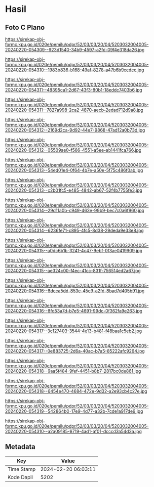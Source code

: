 # Hasil

## Foto C Plano

https://sirekap-obj-formc.kpu.go.id/020e/pemilu/pdpr/52/03/03/20/04/5203032004005-20240220-054309--923d1540-34b9-4597-a2fd-09f4e318da26.jpg

https://sirekap-obj-formc.kpu.go.id/020e/pemilu/pdpr/52/03/03/20/04/5203032004005-20240220-054310--1983b836-b168-49af-8278-a47b6b9ccdcc.jpg

https://sirekap-obj-formc.kpu.go.id/020e/pemilu/pdpr/52/03/03/20/04/5203032004005-20240220-054311--48395ca1-2d67-43f3-80b1-18eddc7403b6.jpg

https://sirekap-obj-formc.kpu.go.id/020e/pemilu/pdpr/52/03/03/20/04/5203032004005-20240220-054311--7827a998-2ca2-4870-aecb-2edad712d9a8.jpg

https://sirekap-obj-formc.kpu.go.id/020e/pemilu/pdpr/52/03/03/20/04/5203032004005-20240220-054312--2169d2ca-9d92-44e7-9868-47ad12a0b73d.jpg

https://sirekap-obj-formc.kpu.go.id/020e/pemilu/pdpr/52/03/03/20/04/5203032004005-20240220-054312--05509ae0-f566-4551-a5ee-ab1441fca766.jpg

https://sirekap-obj-formc.kpu.go.id/020e/pemilu/pdpr/52/03/03/20/04/5203032004005-20240220-054313--54ed01e4-0f64-4b7e-a50e-5f75c486f0ab.jpg

https://sirekap-obj-formc.kpu.go.id/020e/pemilu/pdpr/52/03/03/20/04/5203032004005-20240220-054313--c2b01fc5-e485-4842-ab67-52f4b7755fe3.jpg

https://sirekap-obj-formc.kpu.go.id/020e/pemilu/pdpr/52/03/03/20/04/5203032004005-20240220-054314--29d11a0b-c949-463e-99b9-bec7c0a6f960.jpg

https://sirekap-obj-formc.kpu.go.id/020e/pemilu/pdpr/52/03/03/20/04/5203032004005-20240220-054314--6236fe71-c895-4fc5-8d38-29deda9e33e8.jpg

https://sirekap-obj-formc.kpu.go.id/020e/pemilu/pdpr/52/03/03/20/04/5203032004005-20240220-054315--a0dc6b1b-3241-4c47-9ebf-0f3ae0419909.jpg

https://sirekap-obj-formc.kpu.go.id/020e/pemilu/pdpr/52/03/03/20/04/5203032004005-20240220-054315--ae324c00-f4ec-41cc-831f-756514ed2a67.jpg

https://sirekap-obj-formc.kpu.go.id/020e/pemilu/pdpr/52/03/03/20/04/5203032004005-20240220-054316--8dcca5dd-853e-45c9-a2fd-8bad7d405b91.jpg

https://sirekap-obj-formc.kpu.go.id/020e/pemilu/pdpr/52/03/03/20/04/5203032004005-20240220-054316--8fd53a7d-b7e5-4691-99dc-0f362fa9e263.jpg

https://sirekap-obj-formc.kpu.go.id/020e/pemilu/pdpr/52/03/03/20/04/5203032004005-20240220-054317--3c127403-3544-4e13-b481-f48baa1c5eb2.jpg

https://sirekap-obj-formc.kpu.go.id/020e/pemilu/pdpr/52/03/03/20/04/5203032004005-20240220-054317--0e883725-2d6a-40ac-b7a5-85222afc9264.jpg

https://sirekap-obj-formc.kpu.go.id/020e/pemilu/pdpr/52/03/03/20/04/5203032004005-20240220-054318--9aa5f484-9fef-4451-b8b7-2817bc0de861.jpg

https://sirekap-obj-formc.kpu.go.id/020e/pemilu/pdpr/52/03/03/20/04/5203032004005-20240220-054318--6454e470-4684-472e-9d32-a2e93cb4c27e.jpg

https://sirekap-obj-formc.kpu.go.id/020e/pemilu/pdpr/52/03/03/20/04/5203032004005-20240220-054319--542864b0-17e9-4d77-a32b-7cde1a917de9.jpg

https://sirekap-obj-formc.kpu.go.id/020e/pemilu/pdpr/52/03/03/20/04/5203032004005-20240220-054310--a2a09185-9719-4ad1-af01-dcccd3a54d3a.jpg


## Metadata

| Key        | Value               |
| ---------- | ------------------- |
| Time Stamp | 2024-02-20 06:03:11 |
| Kode Dapil | 5202                |



